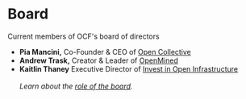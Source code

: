 # Board

Current members of OCF's board of directors

* **Pia Mancini,** Co-Founder & CEO of [Open Collective](https://www.opencollective.com)
* **Andrew Trask,** Creator & Leader of [OpenMined](https://www.openmined.org)
* **Kaitlin Thaney** Executive Director of [Invest in Open Infrastructure](https://investinopen.org)\
  \
  _Learn about the_ [_role of the board_](role-of-the-board.md)_._
